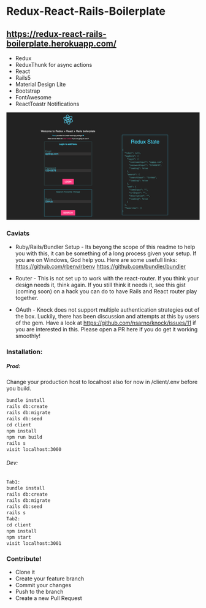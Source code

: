 # Redux-React-Rails-Boilerplate
## https://redux-react-rails-boilerplate.herokuapp.com/

* Redux
* ReduxThunk for async actions
* React
* Rails5
* Material Design Lite
* Bootstrap
* FontAwesome
* ReactToastr Notifications

![Screenshot](screenshot.png)

### Caviats
* Ruby/Rails/Bundler Setup - Its beyong the scope of this readme to 
help you with this, it can be something of a long process given your setup.
If you are on Windows, God help you. Here are some usefull links:
https://github.com/rbenv/rbenv https://github.com/bundler/bundler

* Router - This is not set up to work with the react-router. If you think
your design needs it, think again. If you still think it needs it,
see this gist (coming soon) on a hack you can do to have Rails
and React router play together.

* OAuth - Knock does not support multiple authentication  strategies out
of the box. Luckily, there has been discussion and attempts at this by
users of the gem. Have a look at https://github.com/nsarno/knock/issues/11
if you are interested in this. Please open a PR here if you do get it working
smoothly!

### Installation:

##### Prod:
Change your production host to localhost also for now in /client/.env before you build.
```
bundle install
rails db:create
rails db:migrate
rails db:seed
cd client
npm install
npm run build
rails s
visit localhost:3000
```

###### Dev:
```
Tab1:
bundle install
rails db:create
rails db:migrate
rails db:seed
rails s
Tab2:
cd client
npm install
npm start
visit localhost:3001
```

### Contribute!
* Clone it
* Create your feature branch
* Commit your changes
* Push to the branch
* Create a new Pull Request
